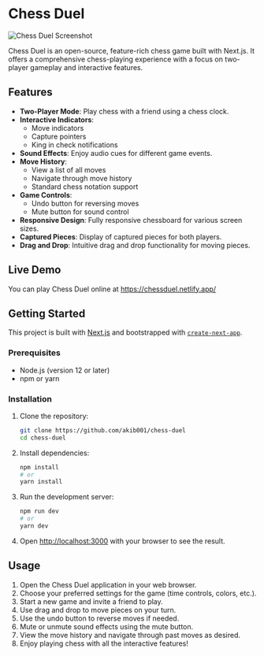 # Chess Duel
![Chess Duel Screenshot](https://github.com/user-attachments/assets/530126b4-b22c-4882-a212-cb9b5f2e33cf)

Chess Duel is an open-source, feature-rich chess game built with Next.js. It offers a comprehensive chess-playing experience with a focus on two-player gameplay and interactive features.

## Features

- **Two-Player Mode**: Play chess with a friend using a chess clock.
- **Interactive Indicators**: 
  - Move indicators
  - Capture pointers
  - King in check notifications
- **Sound Effects**: Enjoy audio cues for different game events.
- **Move History**: 
  - View a list of all moves
  - Navigate through move history
  - Standard chess notation support
- **Game Controls**:
  - Undo button for reversing moves
  - Mute button for sound control
- **Responsive Design**: Fully responsive chessboard for various screen sizes.
- **Captured Pieces**: Display of captured pieces for both players.
- **Drag and Drop**: Intuitive drag and drop functionality for moving pieces.

## Live Demo

You can play Chess Duel online at <a href="https://chessduel.netlify.app/" target="_blank">https://chessduel.netlify.app/</a>

## Getting Started

This project is built with <a href="https://nextjs.org/" target="_blank">Next.js</a> and bootstrapped with <a href="https://github.com/vercel/next.js/tree/canary/packages/create-next-app" target="_blank">`create-next-app`</a>.

### Prerequisites

- Node.js (version 12 or later)
- npm or yarn

### Installation

1. Clone the repository:
   ```bash
   git clone https://github.com/akib001/chess-duel
   cd chess-duel
   ```

2. Install dependencies:
   ```bash
   npm install
   # or
   yarn install
   ```

3. Run the development server:
   ```bash
   npm run dev
   # or
   yarn dev
   ```

4. Open <a href="http://localhost:3000" target="_blank">http://localhost:3000</a> with your browser to see the result.

## Usage

1. Open the Chess Duel application in your web browser.
2. Choose your preferred settings for the game (time controls, colors, etc.).
3. Start a new game and invite a friend to play.
4. Use drag and drop to move pieces on your turn.
5. Use the undo button to reverse moves if needed.
6. Mute or unmute sound effects using the mute button.
7. View the move history and navigate through past moves as desired.
8. Enjoy playing chess with all the interactive features!





